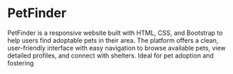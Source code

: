 # PetFinder
PetFinder is a responsive website built with HTML, CSS, and Bootstrap to help users find adoptable pets in their area. The platform offers a clean, user-friendly interface with easy navigation to browse available pets, view detailed profiles, and connect with shelters. Ideal for pet adoption and fostering
